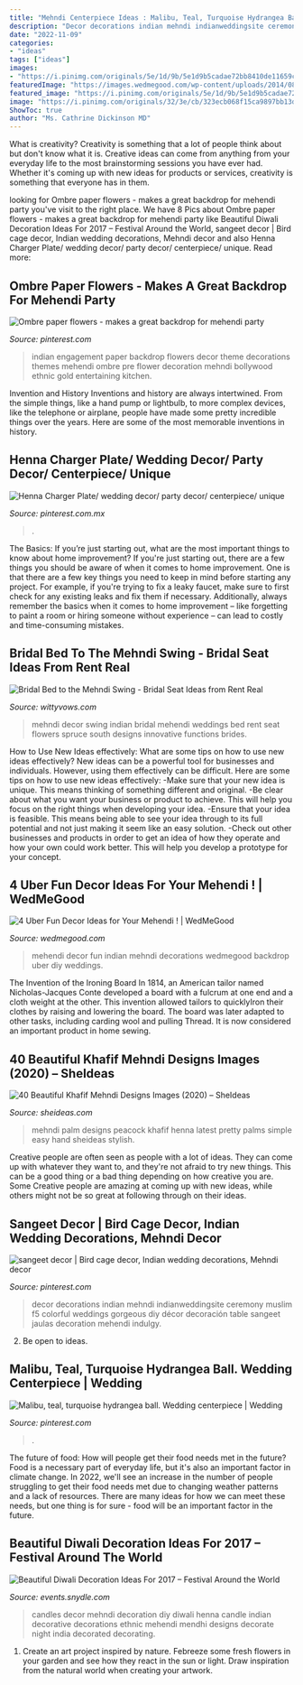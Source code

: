 ```yaml
---
title: "Mehndi Centerpiece Ideas : Malibu, Teal, Turquoise Hydrangea Ball. Wedding Centerpiece"
description: "Decor decorations indian mehndi indianweddingsite ceremony muslim f5 colorful weddings gorgeous diy décor decoración table sangeet jaulas decoration mehendi indulgy"
date: "2022-11-09"
categories:
- "ideas"
tags: ["ideas"]
images:
- "https://i.pinimg.com/originals/5e/1d/9b/5e1d9b5cadae72bb8410de11659cbcca.jpg"
featuredImage: "https://images.wedmegood.com/wp-content/uploads/2014/08/85.jpg"
featured_image: "https://i.pinimg.com/originals/5e/1d/9b/5e1d9b5cadae72bb8410de11659cbcca.jpg"
image: "https://i.pinimg.com/originals/32/3e/cb/323ecb068f15ca9897bb13d8d927d924.jpg"
ShowToc: true
author: "Ms. Cathrine Dickinson MD"
---
```



What is creativity?
Creativity is something that a lot of people think about but don't know what it is. Creative ideas can come from anything from your everyday life to the most brainstorming sessions you have ever had. Whether it's coming up with new ideas for products or services, creativity is something that everyone has in them.

	

		
looking for Ombre paper flowers - makes a great backdrop for mehendi party you've visit to the right place. We have 8 Pics about Ombre paper flowers - makes a great backdrop for mehendi party like Beautiful Diwali Decoration Ideas For 2017 – Festival Around the World, sangeet decor | Bird cage decor, Indian wedding decorations, Mehndi decor and also Henna Charger Plate/ wedding decor/ party decor/ centerpiece/ unique. Read more:
		
    
## Ombre Paper Flowers - Makes A Great Backdrop For Mehendi Party

<img loading=lazy src="https://i.pinimg.com/originals/32/3e/cb/323ecb068f15ca9897bb13d8d927d924.jpg" onerror="this.onerror=null;this.src='https://tse3.mm.bing.net/th?id=OIP.qAP5wkp9ANosY6_vKrxKfQHaFc&amp;pid=15.1';" alt="Ombre paper flowers - makes a great backdrop for mehendi party">

_Source: pinterest.com_

>indian engagement paper backdrop flowers decor theme decorations themes mehendi ombre pre flower decoration mehndi bollywood ethnic gold entertaining kitchen. 

	

Invention and History
Inventions and history are always intertwined. From the simple things, like a hand pump or lightbulb, to more complex devices, like the telephone or airplane, people have made some pretty incredible things over the years. Here are some of the most memorable inventions in history.

    
## Henna Charger Plate/ Wedding Decor/ Party Decor/ Centerpiece/ Unique

<img loading=lazy src="https://i.pinimg.com/736x/ea/d0/80/ead080159f62983aa7598818289bccb2.jpg" onerror="this.onerror=null;this.src='https://tse3.mm.bing.net/th?id=OIP.szELULfQNUUgyVV9bs1BmAHaHX&amp;pid=15.1';" alt="Henna Charger Plate/ wedding decor/ party decor/ centerpiece/ unique">

_Source: pinterest.com.mx_

>. 

	

The Basics: If you’re just starting out, what are the most important things to know about home improvement?
If you're just starting out, there are a few things you should be aware of when it comes to home improvement. One is that there are a few key things you need to keep in mind before starting any project. For example, if you're trying to fix a leaky faucet, make sure to first check for any existing leaks and fix them if necessary. Additionally, always remember the basics when it comes to home improvement – like forgetting to paint a room or hiring someone without experience – can lead to costly and time-consuming mistakes.

    
## Bridal Bed To The Mehndi Swing - Bridal Seat Ideas From Rent Real

<img loading=lazy src="https://i2.wp.com/wittyvows.com/wp-content/uploads/2017/01/cover-image.jpg?fit=1200%2C866" onerror="this.onerror=null;this.src='https://tse4.mm.bing.net/th?id=OIP.IJBCURSFiO1qODthsB-MtAHaFW&amp;pid=15.1';" alt="Bridal Bed to the Mehndi Swing - Bridal Seat Ideas from Rent Real">

_Source: wittyvows.com_

>mehndi decor swing indian bridal mehendi weddings bed rent seat flowers spruce south designs innovative functions brides. 

	

How to Use New Ideas effectively: What are some tips on how to use new ideas effectively?
New ideas can be a powerful tool for businesses and individuals. However, using them effectively can be difficult. Here are some tips on how to use new ideas effectively: 
-Make sure that your new idea is unique. This means thinking of something different and original. 
-Be clear about what you want your business or product to achieve. This will help you focus on the right things when developing your idea. 
-Ensure that your idea is feasible. This means being able to see your idea through to its full potential and not just making it seem like an easy solution. 
-Check out other businesses and products in order to get an idea of how they operate and how your own could work better. This will help you develop a prototype for your concept.

    
## 4 Uber Fun Decor Ideas For Your Mehendi ! | WedMeGood

<img loading=lazy src="https://images.wedmegood.com/wp-content/uploads/2014/08/85.jpg" onerror="this.onerror=null;this.src='https://tse2.mm.bing.net/th?id=OIP.x0Pq3eJtUKPOxPLq4AxnAQHaDZ&amp;pid=15.1';" alt="4 Uber Fun Decor Ideas for Your Mehendi ! | WedMeGood">

_Source: wedmegood.com_

>mehendi decor fun indian mehndi decorations wedmegood backdrop uber diy weddings. 

	

The Invention of the Ironing Board
In 1814, an American tailor named Nicholas-Jacques Conte developed a board with a fulcrum at one end and a cloth weight at the other. This invention allowed tailors to quicklyIron their clothes by raising and lowering the board. The board was later adapted to other tasks, including carding wool and pulling Thread. It is now considered an important product in home sewing.

    
## 40 Beautiful Khafif Mehndi Designs Images (2020) – SheIdeas

<img loading=lazy src="https://www.sheideas.com/wp-content/uploads/2017/09/Peacock-Design-Khafif-Mehndi-Designs-Photos.jpg" onerror="this.onerror=null;this.src='https://tse3.mm.bing.net/th?id=OIP.339RYI0Cv1W7RoEp_5BMggHaE8&amp;pid=15.1';" alt="40 Beautiful Khafif Mehndi Designs Images (2020) – SheIdeas">

_Source: sheideas.com_

>mehndi palm designs peacock khafif henna latest pretty palms simple easy hand sheideas stylish. 

	

Creative people are often seen as people with a lot of ideas. They can come up with whatever they want to, and they're not afraid to try new things. This can be a good thing or a bad thing depending on how creative you are. Some Creative people are amazing at coming up with new ideas, while others might not be so great at following through on their ideas.

    
## Sangeet Decor | Bird Cage Decor, Indian Wedding Decorations, Mehndi Decor

<img loading=lazy src="https://i.pinimg.com/originals/14/53/12/14531213d3153031859edc044c54310e.jpg" onerror="this.onerror=null;this.src='https://tse3.mm.bing.net/th?id=OIP.ISuA1n6w9GEDrqqGlALdsQHaLG&amp;pid=15.1';" alt="sangeet decor | Bird cage decor, Indian wedding decorations, Mehndi decor">

_Source: pinterest.com_

>decor decorations indian mehndi indianweddingsite ceremony muslim f5 colorful weddings gorgeous diy décor decoración table sangeet jaulas decoration mehendi indulgy. 

	

2. Be open to ideas.

    
## Malibu, Teal, Turquoise Hydrangea Ball. Wedding Centerpiece | Wedding

<img loading=lazy src="https://i.pinimg.com/originals/5e/1d/9b/5e1d9b5cadae72bb8410de11659cbcca.jpg" onerror="this.onerror=null;this.src='https://tse3.mm.bing.net/th?id=OIP.N7AQy7B0XmJAn5eHxeXFiAHaNK&amp;pid=15.1';" alt="Malibu, teal, turquoise hydrangea ball. Wedding centerpiece | Wedding">

_Source: pinterest.com_

>. 

	

The future of food: How will people get their food needs met in the future?
Food is a necessary part of everyday life, but it's also an important factor in climate change. In 2022, we'll see an increase in the number of people struggling to get their food needs met due to changing weather patterns and a lack of resources. There are many ideas for how we can meet these needs, but one thing is for sure - food will be an important factor in the future.

    
## Beautiful Diwali Decoration Ideas For 2017 – Festival Around The World

<img loading=lazy src="https://events.snydle.com/files/2017/05/Diwali-decoration-ideas-2017-8.jpg" onerror="this.onerror=null;this.src='https://tse2.mm.bing.net/th?id=OIP.BcS_IcSR1_gCqTnehOi-8gHaLI&amp;pid=15.1';" alt="Beautiful Diwali Decoration Ideas For 2017 – Festival Around the World">

_Source: events.snydle.com_

>candles decor mehndi decoration diy diwali henna candle indian decorative decorations ethnic mehendi mendhi designs decorate night india decorated decorating. 

	

1. Create an art project inspired by nature. Febreeze some fresh flowers in your garden and see how they react in the sun or light. Draw inspiration from the natural world when creating your artwork.

